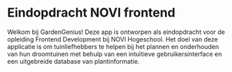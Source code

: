 # Eindopdracht NOVI frontend

Welkom bij GardenGenius! Deze app is ontworpen als eindopdracht voor de opleiding Frontend Development bij NOVI Hogeschool. Het doel van deze applicatie is om tuinliefhebbers te helpen bij het plannen en onderhouden van hun droomtuinen met behulp van een intuïtieve gebruikersinterface en een uitgebreide database van plantinformatie.